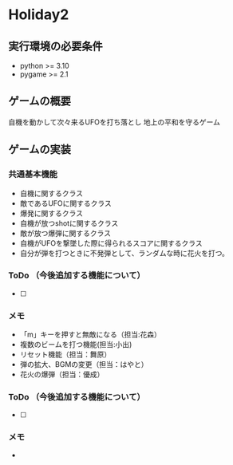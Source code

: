 # Holiday2

## 実行環境の必要条件
* python >= 3.10
* pygame >= 2.1

## ゲームの概要
自機を動かして次々来るUFOを打ち落とし
地上の平和を守るゲーム

## ゲームの実装
### 共通基本機能
* 自機に関するクラス
* 敵であるUFOに関するクラス
* 爆発に関するクラス
* 自機が放つshotに関するクラス
* 敵が放つ爆弾に関するクラス
* 自機がUFOを撃墜した際に得られるスコアに関するクラス
* 自分が弾を打つときに不発弾として、ランダムな時に花火を打つ。
### ToDo  （今後追加する機能について）
- [ ] 
### メモ
* 「m」キーを押すと無敵になる（担当:花森）
* 複数のビームを打つ機能(担当:小出)
* リセット機能（担当：舞原）
* 弾の拡大、BGMの変更（担当：はやと）
* 花火の爆弾（担当：優成）
### ToDo  （今後追加する機能について）
- [ ] 
### メモ
*

